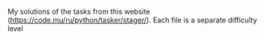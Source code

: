 My solutions of the tasks from this website (https://code.mu/ru/python/tasker/stager/). Each file is a separate difficulty level
